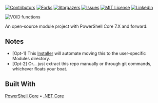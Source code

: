 <!-- PROJECT SHIELDS -->
[![Contributors][contributors-shield]][contributors-url]
[![Forks][forks-shield]][forks-url]
[![Stargazers][stars-shield]][stars-url]
[![Issues][issues-shield]][issues-url]
[![MIT License][license-shield]][license-url]
[![LinkedIn][linkedin-shield]][linkedin-url]

<img src="https://readme-typing-svg.herokuapp.com?lines=VOID-functions&center=true&size=30" alt="VOID functions" /> 
<p> An open-source module project with PowerShell Core 7.X and forward. </p>

## Notes
* [Opt-1] This [Installer](https://github.com/jedington/VOID-functions/blob/master/VOID-functions-installer.ps1) will automate moving this to the user-specific Modules directory.
* [Opt-2] Or... just extract this repo manually or through git commands, whichever floats your boat.

## Built With
[PowerShell Core](https://github.com/PowerShell/PowerShell/) • [.NET Core](https://dotnet.microsoft.com/download)

<!-- MARKDOWN LINKS & IMAGES -->
[contributors-shield]: https://img.shields.io/github/contributors/jedington/VOID-functions.svg?style=for-the-badge
[contributors-url]: https://github.com/jedington/VOID-functions/graphs/contributors
[forks-shield]: https://img.shields.io/github/forks/jedington/VOID-functions.svg?style=for-the-badge
[forks-url]: https://github.com/jedington/VOID-functions/network/members
[stars-shield]: https://img.shields.io/github/stars/jedington/VOID-functions.svg?style=for-the-badge
[stars-url]: https://github.com/jedington/VOID-functions/stargazers
[issues-shield]: https://img.shields.io/github/issues/jedington/VOID-functions.svg?style=for-the-badge
[issues-url]: https://github.com/jedington/VOID-functions/issues
[license-shield]: https://img.shields.io/github/license/jedington/VOID-functions.svg?style=for-the-badge
[license-url]: https://github.com/jedington/VOID-functions/blob/master/LICENSE
[linkedin-shield]: https://img.shields.io/badge/-LinkedIn-black.svg?style=for-the-badge&logo=linkedin&colorB=555
[linkedin-url]: https://www.linkedin.com/in/julian-edington